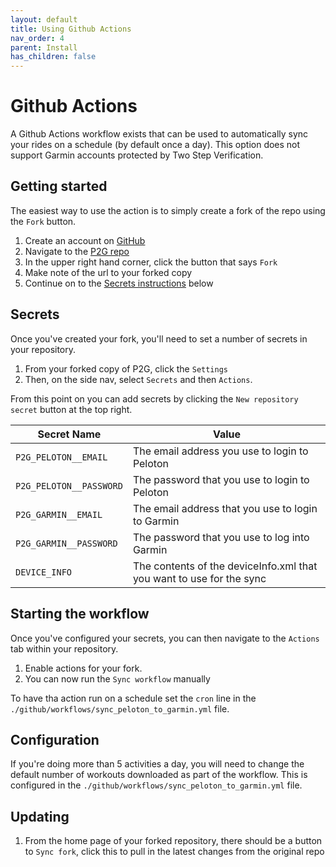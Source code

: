 ```yaml
---
layout: default
title: Using Github Actions
nav_order: 4
parent: Install
has_children: false
---
```


# Github Actions

A Github Actions workflow exists that can be used to automatically sync your rides on a schedule (by default once a day). This option does not support Garmin accounts protected by Two Step Verification.

## Getting started

The easiest way to use the action is to simply create a fork of the repo using the `Fork` button.

1. Create an account on [GitHub](https://github.com)
1. Navigate to the [P2G repo](https://github.com/philosowaffle/peloton-to-garmin)
1. In the upper right hand corner, click the button that says `Fork`
1. Make note of the url to your forked copy
1. Continue on to the [Secrets instructions](#secrets) below

## Secrets

Once you've created your fork, you'll need to set a number of secrets in your repository.

1. From your forked copy of P2G, click the `Settings`
1. Then, on the side nav, select `Secrets` and then `Actions`.

From this point on you can add secrets by clicking the `New repository secret` button at the top right.

| Secret Name             | Value                                                                |
|-------------------------|----------------------------------------------------------------------|
| `P2G_PELOTON__EMAIL`    | The email address you use to login to Peloton                        |
| `P2G_PELOTON__PASSWORD` | The password that you use to login to Peloton                        |
| `P2G_GARMIN__EMAIL`     | The email address that you use to login to Garmin                    |
| `P2G_GARMIN__PASSWORD`  | The password that you use to log into Garmin                          |
| `DEVICE_INFO`           | The contents of the deviceInfo.xml that you want to use for the sync |

## Starting the workflow

Once you've configured your secrets, you can then navigate to the `Actions` tab within your repository. 

1. Enable actions for your fork. 
1. You can now run the `Sync workflow` manually

To have tha action run on a schedule set the `cron` line in the `./github/workflows/sync_peloton_to_garmin.yml` file.

## Configuration

If you're doing more than 5 activities a day, you will need to change the default number of workouts downloaded as part of the workflow. This is configured in the `./github/workflows/sync_peloton_to_garmin.yml` file.

## Updating

1. From the home page of your forked repository, there should be a button to `Sync fork`, click this to pull in the latest changes from the original repo
